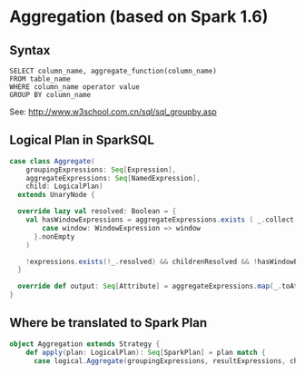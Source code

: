 # Aggregation (based on Spark 1.6)

## Syntax
```
SELECT column_name, aggregate_function(column_name)
FROM table_name
WHERE column_name operator value
GROUP BY column_name
```
See: http://www.w3school.com.cn/sql/sql_groupby.asp
## Logical Plan in SparkSQL
```scala
case class Aggregate(
    groupingExpressions: Seq[Expression],
    aggregateExpressions: Seq[NamedExpression],
    child: LogicalPlan)
  extends UnaryNode {

  override lazy val resolved: Boolean = {
    val hasWindowExpressions = aggregateExpressions.exists ( _.collect {
        case window: WindowExpression => window
      }.nonEmpty
    )

    !expressions.exists(!_.resolved) && childrenResolved && !hasWindowExpressions
  }

  override def output: Seq[Attribute] = aggregateExpressions.map(_.toAttribute)
}
```

## Where be translated to Spark Plan
```scala
object Aggregation extends Strategy {
    def apply(plan: LogicalPlan): Seq[SparkPlan] = plan match {
      case logical.Aggregate(groupingExpressions, resultExpressions, child) =>
```
```
